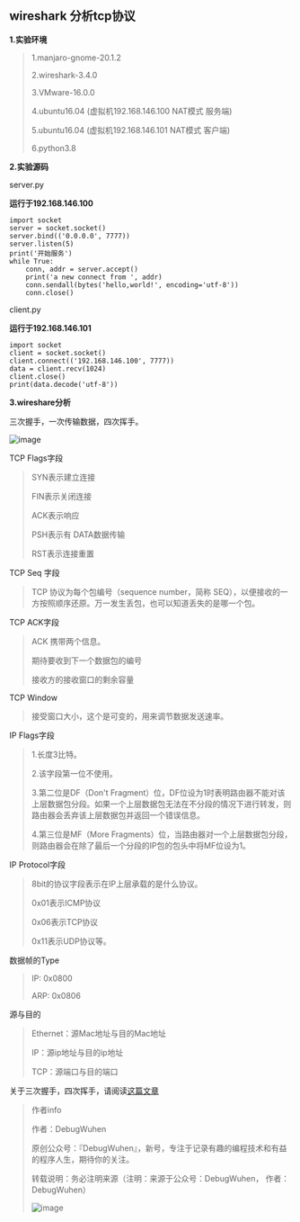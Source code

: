## wireshark 分析tcp协议

**1.实验环境**

>1.manjaro-gnome-20.1.2
>
>2.wireshark-3.4.0
>
>3.VMware-16.0.0
>
>4.ubuntu16.04 (虚拟机192.168.146.100 NAT模式 服务端)
>
>5.ubuntu16.04 (虚拟机192.168.146.101 NAT模式 客户端)
>
>6.python3.8


**2.实验源码**

server.py

**运行于192.168.146.100**
```
import socket
server = socket.socket()
server.bind(('0.0.0.0', 7777))
server.listen(5)
print('开始服务')
while True:
    conn, addr = server.accept()
    print('a new connect from ', addr)
    conn.sendall(bytes('hello,world!', encoding='utf-8'))
    conn.close()
```

client.py

**运行于192.168.146.101**
```
import socket
client = socket.socket()
client.connect(('192.168.146.100', 7777))
data = client.recv(1024)
client.close()
print(data.decode('utf-8'))
```

**3.wireshare分析**

三次握手，一次传输数据，四次挥手。

![image](https://user-images.githubusercontent.com/48900845/112760317-0c56b500-9029-11eb-8ca6-1b9087b315ec.png)

TCP Flags字段

>SYN表示建立连接
>
>FIN表示关闭连接
>
>ACK表示响应
>
>PSH表示有 DATA数据传输
>
>RST表示连接重置

TCP Seq 字段

>TCP 协议为每个包编号（sequence number，简称 SEQ），以便接收的一方按照顺序还原。万一发生丢包，也可以知道丢失的是哪一个包。

TCP ACK字段

>ACK 携带两个信息。
>
>期待要收到下一个数据包的编号
>
>接收方的接收窗口的剩余容量

TCP Window

>接受窗口大小，这个是可变的，用来调节数据发送速率。

IP Flags字段

>1.长度3比特。
>
>2.该字段第一位不使用。
>
>3.第二位是DF（Don't Fragment）位，DF位设为1时表明路由器不能对该上层数据包分段。如果一个上层数据包无法在不分段的情况下进行转发，则路由器会丢弃该上层数据包并返回一个错误信息。
>
>4.第三位是MF（More Fragments）位，当路由器对一个上层数据包分段，则路由器会在除了最后一个分段的IP包的包头中将MF位设为1。

IP Protocol字段

>8bit的协议字段表示在IP上层承载的是什么协议。
>
>0x01表示ICMP协议
>
>0x06表示TCP协议
>
>0x11表示UDP协议等。

数据帧的Type

>IP:  0x0800
>
>ARP: 0x0806

源与目的

>Ethernet：源Mac地址与目的Mac地址
>
>IP：源ip地址与目的ip地址
>
>TCP：源端口与目的端口
>
关于三次握手，四次挥手，请阅读[这篇文章](https://hit-alibaba.github.io/interview/basic/network/TCP.html)





>作者info
>
>作者：DebugWuhen
>
>原创公众号：『DebugWuhen』，新号，专注于记录有趣的编程技术和有益的程序人生，期待你的关注。
>
>转载说明：务必注明来源（注明：来源于公众号：DebugWuhen， 作者：DebugWuhen）
>
>![image](https://user-images.githubusercontent.com/48900845/112752163-3b0e6480-9004-11eb-899d-66ddef749c2b.png)
